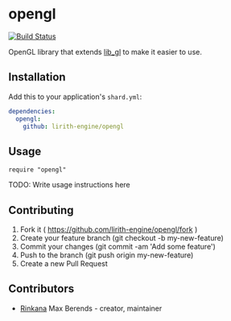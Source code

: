 # opengl
[![Build Status](https://travis-ci.org/lirith-engine/opengl.svg?branch=master)](https://travis-ci.org/lirith-engine/opengl)

OpenGL library that extends [lib_gl](https://github.com/lirith-engine/lib_gl) to make it easier to use.

## Installation

Add this to your application's `shard.yml`:

```yaml
dependencies:
  opengl:
    github: lirith-engine/opengl
```

## Usage

```crystal
require "opengl"
```

TODO: Write usage instructions here

## Contributing

1. Fork it ( https://github.com/lirith-engine/opengl/fork )
2. Create your feature branch (git checkout -b my-new-feature)
3. Commit your changes (git commit -am 'Add some feature')
4. Push to the branch (git push origin my-new-feature)
5. Create a new Pull Request

## Contributors

- [Rinkana](https://github.com/Rinkana) Max Berends - creator, maintainer
